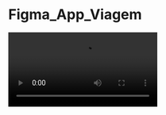 # Figma_App_Viagem


<video src="https://github.com/Sasa-G/Figma_App_Viagem/assets/142459272/66818d1a-3dde-475e-ad24-d578608e4c9d" alt="">

 - Descrição do projeto: App de viagem com home, localidade e especificações

 - Projeto construído durante o curso PROA PROPROFISSÃO.

## Acesso
 [Clique aqui para acessar o projeto! :)](https://www.figma.com/design/mzVL7kQDzHkPYRWd8WPMBP/PROA-5--app-de-viagens?node-id=0-1&t=dsm8JVRenaohkebh-1)

## Tecnologias

- Figma
- UI/UX Designer
- Prototipagem 

## Contato
[(LinkedIn)](https://www.linkedin.com/in/samanta-gomes-786415216/)
-----
E-mail: samantagdms@gmail.com
